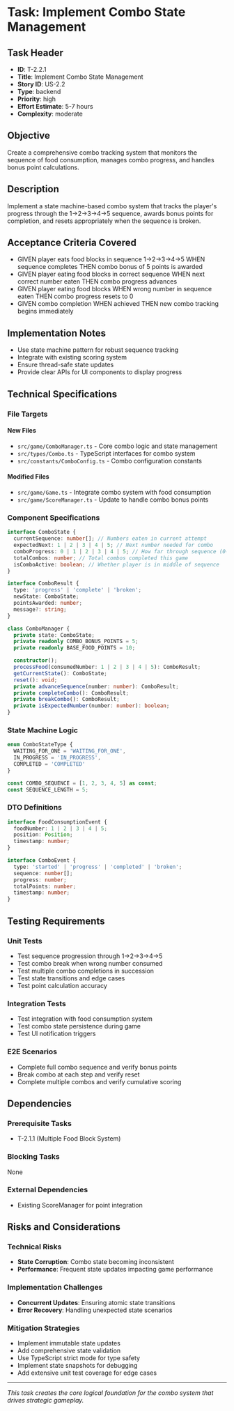 # Task: Implement Combo State Management

## Task Header
- **ID**: T-2.2.1
- **Title**: Implement Combo State Management
- **Story ID**: US-2.2
- **Type**: backend
- **Priority**: high
- **Effort Estimate**: 5-7 hours
- **Complexity**: moderate

## Objective
Create a comprehensive combo tracking system that monitors the sequence of food consumption, manages combo progress, and handles bonus point calculations.

## Description
Implement a state machine-based combo system that tracks the player's progress through the 1→2→3→4→5 sequence, awards bonus points for completion, and resets appropriately when the sequence is broken.

## Acceptance Criteria Covered
- GIVEN player eats food blocks in sequence 1→2→3→4→5 WHEN sequence completes THEN combo bonus of 5 points is awarded
- GIVEN player eating food blocks in correct sequence WHEN next correct number eaten THEN combo progress advances
- GIVEN player eating food blocks WHEN wrong number in sequence eaten THEN combo progress resets to 0
- GIVEN combo completion WHEN achieved THEN new combo tracking begins immediately

## Implementation Notes
- Use state machine pattern for robust sequence tracking
- Integrate with existing scoring system
- Ensure thread-safe state updates
- Provide clear APIs for UI components to display progress

## Technical Specifications

### File Targets
#### New Files
- `src/game/ComboManager.ts` - Core combo logic and state management
- `src/types/Combo.ts` - TypeScript interfaces for combo system
- `src/constants/ComboConfig.ts` - Combo configuration constants

#### Modified Files
- `src/game/Game.ts` - Integrate combo system with food consumption
- `src/game/ScoreManager.ts` - Update to handle combo bonus points

### Component Specifications
```typescript
interface ComboState {
  currentSequence: number[]; // Numbers eaten in current attempt
  expectedNext: 1 | 2 | 3 | 4 | 5; // Next number needed for combo
  comboProgress: 0 | 1 | 2 | 3 | 4 | 5; // How far through sequence (0-5)
  totalCombos: number; // Total combos completed this game
  isComboActive: boolean; // Whether player is in middle of sequence
}

interface ComboResult {
  type: 'progress' | 'complete' | 'broken';
  newState: ComboState;
  pointsAwarded: number;
  message?: string;
}

class ComboManager {
  private state: ComboState;
  private readonly COMBO_BONUS_POINTS = 5;
  private readonly BASE_FOOD_POINTS = 10;

  constructor();
  processFood(consumedNumber: 1 | 2 | 3 | 4 | 5): ComboResult;
  getCurrentState(): ComboState;
  reset(): void;
  private advanceSequence(number: number): ComboResult;
  private completeCombo(): ComboResult;
  private breakCombo(): ComboResult;
  private isExpectedNumber(number: number): boolean;
}
```

### State Machine Logic
```typescript
enum ComboStateType {
  WAITING_FOR_ONE = 'WAITING_FOR_ONE',
  IN_PROGRESS = 'IN_PROGRESS',
  COMPLETED = 'COMPLETED'
}

const COMBO_SEQUENCE = [1, 2, 3, 4, 5] as const;
const SEQUENCE_LENGTH = 5;
```

### DTO Definitions
```typescript
interface FoodConsumptionEvent {
  foodNumber: 1 | 2 | 3 | 4 | 5;
  position: Position;
  timestamp: number;
}

interface ComboEvent {
  type: 'started' | 'progress' | 'completed' | 'broken';
  sequence: number[];
  progress: number;
  totalPoints: number;
  timestamp: number;
}
```

## Testing Requirements

### Unit Tests
- Test sequence progression through 1→2→3→4→5
- Test combo break when wrong number consumed
- Test multiple combo completions in succession
- Test state transitions and edge cases
- Test point calculation accuracy

### Integration Tests
- Test integration with food consumption system
- Test combo state persistence during game
- Test UI notification triggers

### E2E Scenarios
- Complete full combo sequence and verify bonus points
- Break combo at each step and verify reset
- Complete multiple combos and verify cumulative scoring

## Dependencies

### Prerequisite Tasks
- T-2.1.1 (Multiple Food Block System)

### Blocking Tasks
None

### External Dependencies
- Existing ScoreManager for point integration

## Risks and Considerations

### Technical Risks
- **State Corruption**: Combo state becoming inconsistent
- **Performance**: Frequent state updates impacting game performance

### Implementation Challenges
- **Concurrent Updates**: Ensuring atomic state transitions
- **Error Recovery**: Handling unexpected state scenarios

### Mitigation Strategies
- Implement immutable state updates
- Add comprehensive state validation
- Use TypeScript strict mode for type safety
- Implement state snapshots for debugging
- Add extensive unit test coverage for edge cases

---

*This task creates the core logical foundation for the combo system that drives strategic gameplay.*